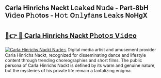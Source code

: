## Carla Hinrichs Nackt L𝚎a𝚔ed N𝚞𝚍e - Part-8bH Vi𝚍𝚎o P𝚑𝚘tos - H𝚘𝚝 O𝚗𝚕yf𝚊ns L𝚎a𝚔s NoHgX

# <h2><a href="http://kfac013.oniu.top/?m=Carla+Hinrichs+Nackt">🔗👉 🔴 Carla Hinrichs Nackt P𝚑ot𝚘𝚜 V𝚒d𝚎o</a></h2>

[![Carla Hinrichs Nackt Nu𝚍e𝚜](https://i.imgur.com/0qMVB7G.gif)](http://kfac013.oniu.top/?m=Carla+Hinrichs+Nackt)
Digital media artist and amusement provider Carla Hinrichs Nackt, recognized for disseminating dance and lifestyle content through trending choreographies and short films. The public persona of Carla Hinrichs Nackt is defined by its warm and genuine nature, but the mysteries of his private life remain a tantalizing enigma.  
